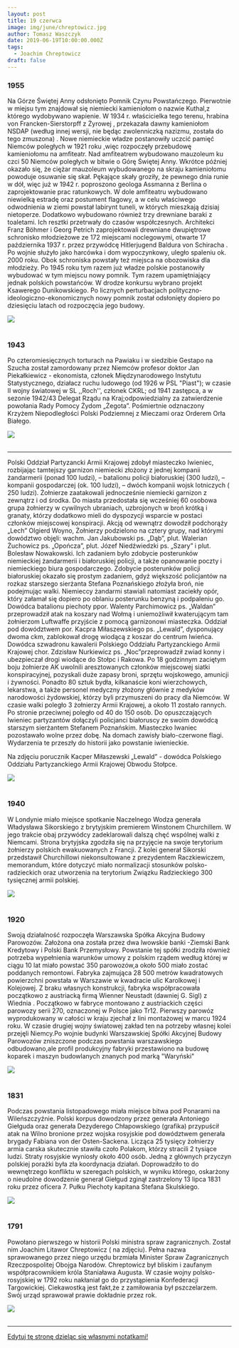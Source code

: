 ```yaml
---
layout: post
title: 19 czerwca
image: img/june/chreptowicz.jpg
author: Tomasz Waszczyk
date: 2019-06-19T10:00:00.000Z
tags:
  - Joachim Chreptowicz
draft: false
---
```


### 1955

Na Górze Świętej Anny odsłonięto Pomnik Czynu Powstańczego.
Pierwotnie w miejsu tym znajdował się niemiecki kamieniołom o nazwie Kuthal,z którego wydobywano wapienie.
W 1934 r. właścicielka tego terenu, hrabina
von Francken-Sierstorpff z Żyrowej ,
przekazała dawny kamieniołom NSDAP
(według innej wersji, nie będąc
zwolenniczką nazizmu, została do tego
zmuszona) .
Nowe niemieckie władze postanowiły uczcić pamięć Niemców poległych w 1921 roku ,więc rozpoczęły przebudowę kamieniołomu na amfiteatr. Nad amfiteatrem wybudowano mauzoleum ku czci 50 Niemców poległych w bitwie o Górę Świętej Anny. Wkrótce później okazało się, że ciężar mauzoleum wybudowanego na skraju kamieniołomu powoduje osuwanie się skał. Pękające
skały groziły, że pewnego dnia runie w dół, więc już w 1942 r. poproszono geologa Assmanna z Berlina o zaprojektowanie prac ratunkowych.
W dole amfiteatru wybudowano niewielką
estradę oraz postument flagowy, a w celu właściwego odwodnienia w ziemi powstał labirynt tuneli, w których mieszkają dzisiaj nietoperze. Dodatkowo wybudowano również trzy drewniane baraki z toaletami.
Ich resztki przetrwały do czasów
współczesnych. Architekci Franz Böhmer i Georg Petrich zaprojektowali drewniane
dwupiętrowe schronisko młodzieżowe ze
172 miejscami noclegowymi, otwarte 17
października 1937 r. przez przywódcę
Hitlerjugend Baldura von Schiracha . Po
wojnie służyło jako harcówka i dom
wypoczynkowy, uległo spaleniu ok. 2000
roku. Obok schroniska powstały też miejsca na obozowiska dla młodzieży.
Po 1945 roku tym razem już władze polskie postanowiły wybudować w tym miejscu nowy pomnik. Tym razem upamiętniający jednak polskich powstańców. W drodze konkursu wybrano projekt Ksawerego Dunikowskiego.
Po licznych perturbacjach polityczno- ideologiczno-ekonomicznych nowy pomnik został odsłonięty dopiero po dziesięciu latach od rozpoczęcia jego budowy.

<img src="./img/june/czynpowstanczy.jpg"><br><br>

### 1943

Po czteromiesięcznych torturach na Pawiaku i w siedzibie Gestapo na Szucha został zamordowany przez Niemców profesor doktor Jan Piekałkiewicz - ekonomista, członek Międzynarodowego Instytutu Statystycznego, działacz ruchu ludowego (od 1926 w PSL "Piast"); w czasie II wojny światowej w SL ,,Roch'', członek CKRL; od 1941 zastępca, a w sezonie 1942/43 Delegat Rządu na Kraj;odpowiedzialny za zatwierdzenie powołania Rady Pomocy Żydom „Żegota”. Pośmiertnie odznaczony Krzyżem Niepodległości Polski Podziemnej z Mieczami oraz Orderem Orła Białego.

<img src="./img/june/piekalkiewicz.jpg"><br><br>

---

Polski Oddział Partyzancki Armii Krajowej zdobył miasteczko Iwieniec, rozbijając tamtejszy garnizon niemiecki złożony z jednej kompanii żandarmerii (ponad 100 ludzi), – batalionu policji białoruskiej (300 ludzi), – kompanii gospodarczej (ok. 100 ludzi), – dwóch kompanii wojsk lotniczych ( 250 ludzi). Żołnierze zaatakowali jednocześnie niemiecki garnizon z zewnątrz i od środka. Do miasta przedostała się wcześniej 60 osobowa grupa żołnierzy w cywilnych ubraniach, uzbrojonych w broń krótką i granaty, którzy dodatkowo mieli do dyspozycji wsparcie w postaci członków miejscowej konspiracji. Akcją od wewnątrz dowodził podchorąży „Lech” Olgierd Woyno, Żołnierzy podzielono na cztery grupy, nad którymi dowództwo objęli: wachm. Jan Jakubowski ps. „Dąb”, plut. Walerian Żuchowicz ps. „Opończa”, plut. Józef Niedźwiedzki ps. „Szary” i plut. Bolesław Nowakowski. Ich zadaniem było zdobycie posterunków niemieckiej żandarmerii i białoruskiej policji, a także opanowanie poczty i niemieckiego biura gospodarczego. Zdobycie posterunków policji białoruskiej okazało się prostym zadaniem, gdyż większość policjantów na rozkaz starszego sierżanta Stefana Poznańskiego złożyła broń, nie podejmując walki. Niemieccy żandarmi stawiali natomiast zaciekły opór, który załamał się dopiero po oblaniu posterunku benzyną i podpaleniu go.
Dowódca batalionu piechoty ppor. Walenty Parchimowicz ps. „Waldan” przeprowadził atak na koszary nad Wołmą i uniemożliwił kwaterującym tam żołnierzom Luftwaffe przyjście z pomocą garnizonowi miasteczka.
Oddział pod dowództwem por. Kacpra Miłaszewskiego ps. „Lewald”, dysponujący dwoma ckm, zablokował drogę wiodącą z koszar do centrum Iwieńca.
Dowódca szwadronu kawalerii Polskiego Oddziału Partyzanckiego Armii Krajowej chor. Zdzisław Nurkiewicz ps. „Noc”przeprowadził zwiad konny i ubezpieczał drogi wiodące do Stołpc i Rakowa. Po 18 godzinnym zaciętym boju żołnierze AK uwolnili aresztowanych członków miejscowej siatki konspiracyjnej, pozyskali duże zapasy broni, sprzętu wojskowego, amunicji i żywności. Ponadto 80 sztuk bydła, kilkanaście koni wierzchowych, lekarstwa, a także personel medyczny złożony głównie z medyków narodowości żydowskiej, którzy byli przymuszeni do pracy dla Niemców.
W czasie walki poległo 3 żołnierzy Armii Krajowej, a około 11 zostało rannych. Po stronie przeciwnej poległo od 40 do 150 osób. Do opuszczających Iwieniec partyzantów dołączyli policjanci białoruscy ze swoim dowódcą starszym sierżantem Stefanem Poznańskim. Miasteczko Iwaniec pozostawało wolne przez dobę. Na domach zawisły biało-czerwone flagi.
Wydarzenia te przeszły do historii jako powstanie iwienieckie.

Na zdjęciu porucznik Kacper Miłaszewski „Lewald” - dowódca Polskiego Oddziału Partyzanckiego Armii Krajowej Obwodu Stołpce.

<img src="./img/june/lewald.jpg"><br><br>

### 1940

W Londynie miało miejsce spotkanie Naczelnego Wodza generała Władysława Sikorskiego z brytyjskim premierem Winstonem Churchillem. W jego trakcie obaj przywódcy zadeklarowali dalszą chęć wspólnej walki z Niemcami. Strona brytyjska zgodziła się na przyjęcie na swoje terytorium żołnierzy polskich ewakuowanych z Francji. Z kolei generał Sikorski przedstawił Churchillowi niekonsultowane z prezydentem Raczkiewiczem, memorandum, które dotyczyć miało normalizacji stosunków polsko-radzieckich oraz utworzenia na terytorium Związku Radzieckiego 300 tysięcznej armii polskiej.

<img src="./img/june/londynsikorski.jpg"><br><br>

### 1920

Swoją działalność rozpoczęła Warszawska Spółka Akcyjna Budowy Parowozów.
Założona ona została przez dwa lwowskie banki -Ziemski Bank Kredytowy i Polski Bank Przemysłowy. Powstanie tej spółki zrodziła również potrzeba wypełnienia warunków umowy z polskim rządem według której w ciągu 10 lat miało powstać 350 parowozów,a około 500 miało zostać poddanych remontowi.
Fabryka zajmująca 28 500 metrów kwadratowych powierzchni powstała w Warszawie w kwadracie ulic Karolkowej i Kolejowej.
Z braku własnych konstrukcji, fabryka
współpracowała początkowo z austriacką firmą Wienner Neustadt (dawniej G. Sigl) z Wiednia . Początkowo w fabryce montowano
z austriackich części parowozy serii 270, oznaczonej w Polsce jako Tr12. Pierwszy parowóz wyprodukowany w całości w kraju zjechał z lini montażowej w marcu 1924 roku.
W czasie drugiej wojny światowej zakład ten na potrzeby własnej kolei przejęli Niemcy.Po wojnie budynki Warszawskiej Spółki Akcyjnej Budowy Parowozów zniszczone podczas powstania warszawskiego odbudowano,ale profil produkcyjny fabryki przestawiono na budowę koparek i maszyn budowlanych znanych pod marką "Waryński"

<img src="./img/june/parowozy.jpg"><br><br>

### 1831

Podczas powstania listopadowego miała miejsce bitwa pod Ponarami na Wileńszczyźnie.
Polski korpus dowodzony przez generała Antoniego Giełguda oraz generała Dezyderego Chłapowskiego (grafika) przypuścił atak na Wilno bronione przez wojska rosyjskie pod dowództwem generała brygady Fabiana von der Osten-Sackena.
Licząca 25 tysięcy żołnierzy armia carska skutecznie stawiła czoło Polakom, którzy stracili 2 tysiące ludzi. Straty rosyjskie wyniosły około 400 osób.
Jedną z głównych przyczyn polskiej porażki była zła koordynacja działań. Doprowadziło to do wewnętrzego konfliktu w szeregach polskich, w wyniku którego, oskarżony o nieudolne dowodzenie generał Giełgud zginął zastrzelony 13 lipca 1831 roku przez oficera 7. Pułku Piechoty kapitana Stefana Skulskiego.

<img src="./img/june/chlapowski.jpg"><br><br>

### 1791

Powołano pierwszego w historii Polski ministra spraw zagranicznych. Został nim Joachim Litawor Chreptowicz ( na zdjęciu). Pełna nazwa sprawowanego przez niego urzędu brzmiała Minister Spraw Zagranicznych Rzeczpospolitej Obojga Narodów.
Chreptowicz był bliskim i zaufanym współpracownikiem króla Staniaława Augusta. W czasie wojny polsko-rosyjskiej w 1792 roku nakłaniał go do przystąpienia Konfederacji Targowickiej.
Ciekawostką jest fakt,że z zamiłowania był pszczelarzem.
Swój urząd sprawował prawie dokładnie przez rok.

<img src="./img/june/chreptowicz.jpg"><br><br>

---

<a href="https://github.com/TomaszWaszczyk/historia.waszczyk.com/edit/master/src/content/june-19.md" target="_blank">Edytuj tę stronę dzieląc się własnymi notatkami!</a>
